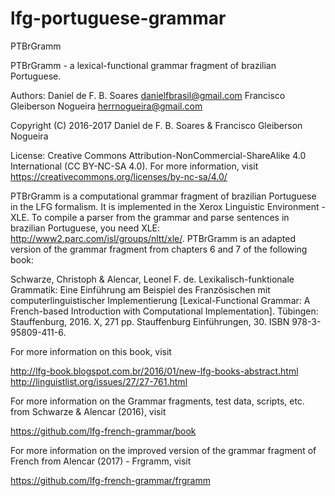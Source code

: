 # lfg-portuguese-grammar

PTBrGramm

PTBrGramm - a lexical-functional grammar fragment of brazilian Portuguese.

Authors: Daniel de F. B. Soares danielfbrasil@gmail.com
         Francisco Gleiberson Nogueira herrnogueira@gmail.com

Copyright (C) 2016-2017 Daniel de F. B. Soares & Francisco Gleiberson Nogueira

License: Creative Commons Attribution-NonCommercial-ShareAlike 4.0 International (CC BY-NC-SA 4.0). For more information, visit https://creativecommons.org/licenses/by-nc-sa/4.0/

PTBrGramm is a computational grammar fragment of brazilian Portuguese in the LFG formalism. It is implemented in the Xerox Linguistic Environment - XLE. To compile a parser from the grammar and parse sentences in brazilian Portuguese, you need XLE: http://www2.parc.com/isl/groups/nltt/xle/. PTBrGramm is an adapted version of the grammar fragment from chapters 6 and 7 of the following book:

Schwarze, Christoph & Alencar, Leonel F. de. Lexikalisch-funktionale Grammatik: Eine Einführung am Beispiel des Französischen mit computerlinguistischer Implementierung [Lexical-Functional Grammar: A French-based Introduction with Computational Implementation]. Tübingen: Stauffenburg, 2016. X, 271 pp. Stauffenburg Einführungen, 30. ISBN 978-3-95809-411-6.

For more information on this book, visit

http://lfg-book.blogspot.com.br/2016/01/new-lfg-books-abstract.html http://linguistlist.org/issues/27/27-761.html

For more information on the Grammar fragments, test data, scripts, etc. from Schwarze & Alencar (2016), visit

https://github.com/lfg-french-grammar/book

For more information on the improved version of the grammar fragment of French from Alencar (2017) - Frgramm, visit

https://github.com/lfg-french-grammar/frgramm
